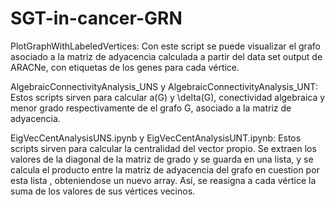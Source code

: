 # SGT-in-cancer-GRN

 
 PlotGraphWithLabeledVertices: Con este script se puede visualizar el grafo asociado a la matriz de adyacencia calculada a partir del data set output de ARACNe, con etiquetas de los genes para cada vértice.
 
 AlgebraicConnectivityAnalysis_UNS y AlgebraicConnectivityAnalysis_UNT: Estos scripts sirven para calcular a(G) y \delta(G), conectividad algebraica y menor grado respectivamente
 de el grafo G, asociado a la matriz de adyacencia.

EigVecCentAnalysisUNS.ipynb y EigVecCentAnalysisUNT.ipynb: Estos scripts sirven para calcular la centralidad del vector propio. Se extraen los valores de la diagonal de la matriz
de grado y se guarda en una lista, y se calcula el producto entre la matriz de adyacencia del grafo en cuestion por esta lista , obteniendose un nuevo array. Así, se reasigna a cada vértice la suma de los valores de sus vértices vecinos.
